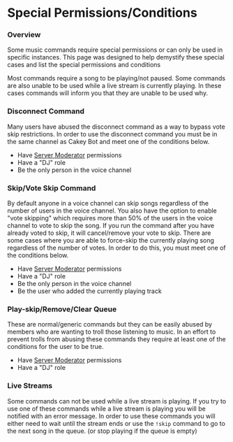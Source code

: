 # Special Permissions/Conditions

### Overview

Some music commands require special permissions or can only be used in specific instances. This page was designed to help demystify these special cases and list the special permissions and conditions

Most commands require a song to be playing/not paused. Some commands are also unable to be used while a live stream is currently playing. In these cases commands will inform you that they are unable to be used why.

### Disconnect Command

Many users have abused the disconnect command as a way to bypass vote skip restrictions. In order to use the disconnect command you must be in the same channel as Cakey Bot and meet one of the conditions below.

* Have [Server Moderator](../other-misc/faq-old.md#what-is-considered-a-server-moderator) permissions
* Have a "DJ" role
* Be the only person in the voice channel

### Skip/Vote Skip Command

By default anyone in a voice channel can skip songs regardless of the number of users in the voice channel. You also have the option to enable "vote skipping" which requires more than 50% of the users in the voice channel to vote to skip the song. If you run the command after you have already voted to skip, it will cancel/remove your vote to skip. There are some cases where you are able to force-skip the currently playing song regardless of the number of votes. In order to do this, you must meet one of the conditions below.

* Have [Server Moderator](../other-misc/faq-old.md#what-is-considered-a-server-moderator) permissions
* Have a "DJ" role
* Be the only person in the voice channel
* Be the user who added the currently playing track

### Play-skip/Remove/Clear Queue

These are normal/generic commands but they can be easily abused by members who are wanting to troll those listening to music. In an effort to prevent trolls from abusing these commands they require at least one of the conditions for the user to be true.

* Have [Server Moderator](../other-misc/faq-old.md#what-is-considered-a-server-moderator) permissions
* Have a "DJ" role

### Live Streams

Some commands can not be used while a live stream is playing. If you try to use one of these commands while a live stream is playing you will be notified with an error message. In order to use these commands you will either need to wait until the stream ends or use the `!skip` command to go to the next song in the queue. (or stop playing if the queue is empty)
